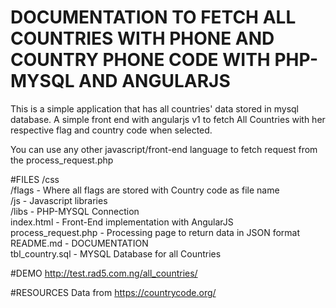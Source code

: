 # DOCUMENTATION TO FETCH ALL COUNTRIES WITH PHONE AND COUNTRY PHONE CODE WITH PHP-MYSQL AND ANGULARJS
This is a simple application that has all countries' data stored in mysql database. A simple front end with angularjs v1 to fetch All Countries with her respective flag and country code when selected.

You can use any other javascript/front-end language to fetch request from the process_request.php

#FILES
/css <br>
/flags - Where all flags are stored with Country code as file name <br>
/js - Javascript libraries <br>
/libs - PHP-MYSQL Connection  <br>
index.html - Front-End implementation with AngularJS <br>
process_request.php - Processing page to return data in JSON format  <br>
README.md - DOCUMENTATION  <br>
tbl_country.sql - MYSQL Database for all Countries

#DEMO
http://test.rad5.com.ng/all_countries/

#RESOURCES
Data from https://countrycode.org/

